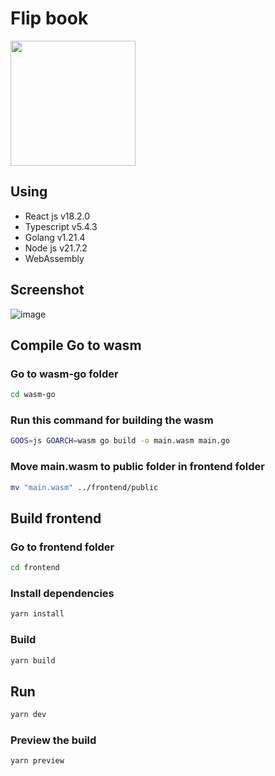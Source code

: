 # Flip book

<img src="https://github.com/Mohammad-Al-Refai/flip-book/assets/55941955/ef32dac3-dfd3-4707-92a5-3b3849b84c36" width="200"/>

## Using

- React js v18.2.0
- Typescript v5.4.3
- Golang v1.21.4
- Node js v21.7.2
- WebAssembly

## Screenshot

![image](https://github.com/Mohammad-Al-Refai/flip-book/assets/55941955/8fe0f559-b9eb-47c6-be8f-a3817598e189)

## Compile Go to wasm

### Go to wasm-go folder

```bash
cd wasm-go
```

### Run this command for building the wasm

```bash
GOOS=js GOARCH=wasm go build -o main.wasm main.go
```

### Move main.wasm to public folder in frontend folder

```bash
mv "main.wasm" ../frontend/public
```

## Build frontend

### Go to frontend folder

```bash
cd frontend
```

### Install dependencies

```bash
yarn install
```

### Build

```bash
yarn build
```

## Run

```bash
yarn dev
```

### Preview the build

```bash
yarn preview
```
